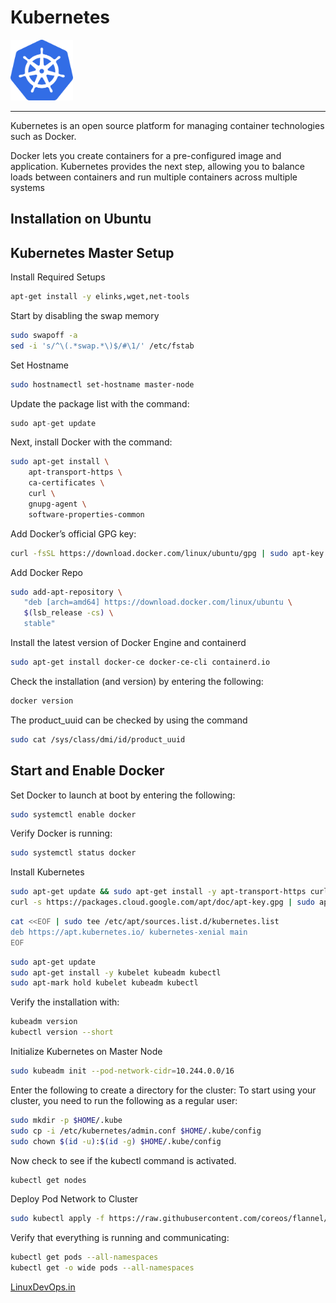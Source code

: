# Kubernetes 

<img src="Images/K8_logo.png" width="100">

---

Kubernetes is an open source platform for managing container technologies such as Docker.

Docker lets you create containers for a pre-configured image and application. Kubernetes provides the next step,
allowing you to balance loads between containers and run multiple containers across multiple systems

## Installation on Ubuntu

## Kubernetes Master Setup

Install Required Setups

```bash
apt-get install -y elinks,wget,net-tools
```
Start by disabling the swap memory

```bash
sudo swapoff -a
sed -i 's/^\(.*swap.*\)$/#\1/' /etc/fstab 
```

Set Hostname
```bash
sudo hostnamectl set-hostname master-node
```

Update the package list with the command:

```python
sudo apt-get update
```

Next, install Docker with the command:
```bash
sudo apt-get install \
    apt-transport-https \
    ca-certificates \
    curl \
    gnupg-agent \
    software-properties-common
```

Add Docker’s official GPG key:
```bash
curl -fsSL https://download.docker.com/linux/ubuntu/gpg | sudo apt-key add -
```

Add Docker Repo
```bash
sudo add-apt-repository \
   "deb [arch=amd64] https://download.docker.com/linux/ubuntu \
   $(lsb_release -cs) \
   stable"
```

Install the latest version of Docker Engine and containerd
```bash
sudo apt-get install docker-ce docker-ce-cli containerd.io
```

Check the installation (and version) by entering the following:
```bash
docker version
```

The product_uuid can be checked by using the command 
```bash
sudo cat /sys/class/dmi/id/product_uuid
```

## Start and Enable Docker

Set Docker to launch at boot by entering the following:
```bash
sudo systemctl enable docker
```

Verify Docker is running:
```bash
sudo systemctl status docker
```

Install Kubernetes
```bash
sudo apt-get update && sudo apt-get install -y apt-transport-https curl
curl -s https://packages.cloud.google.com/apt/doc/apt-key.gpg | sudo apt-key add -
```
```bash
cat <<EOF | sudo tee /etc/apt/sources.list.d/kubernetes.list
deb https://apt.kubernetes.io/ kubernetes-xenial main
EOF
```
```bash
sudo apt-get update
sudo apt-get install -y kubelet kubeadm kubectl
sudo apt-mark hold kubelet kubeadm kubectl
```

Verify the installation with:
```bash
kubeadm version
kubectl version --short
```

Initialize Kubernetes on Master Node
```bash
sudo kubeadm init --pod-network-cidr=10.244.0.0/16
```

Enter the following to create a directory for the cluster: To start using your cluster, you need to run the following as a regular user:
```bash
sudo mkdir -p $HOME/.kube
sudo cp -i /etc/kubernetes/admin.conf $HOME/.kube/config
sudo chown $(id -u):$(id -g) $HOME/.kube/config
```

Now check to see if the kubectl command is activated.
```bash
kubectl get nodes
```

Deploy Pod Network to Cluster
```bash
sudo kubectl apply -f https://raw.githubusercontent.com/coreos/flannel/master/Documentation/kube-flannel.yml
```

Verify that everything is running and communicating:
```bash
kubectl get pods --all-namespaces				
kubectl get -o wide pods --all-namespaces 
```


[LinuxDevOps.in](http://linuxdevops.in)
